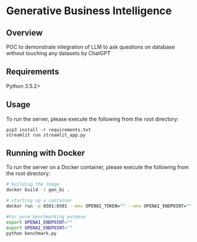 # Generative Business Intelligence

## Overview
POC to demonstrate integration of LLM to ask questions on database without touching any datasets by ChatGPT

## Requirements
Python 3.5.2+

## Usage
To run the server, please execute the following from the root directory:

```
pip3 install -r requirements.txt
streamlit run streamlit_app.py
```




## Running with Docker

To run the server on a Docker container, please execute the following from the root directory:

```bash
# building the image
docker build -t gen_bi .

# starting up a container
docker run -p 8501:8501 --env OPENAI_TOKEN="" --env OPENAI_ENDPOINT="" gen_bi 
```


```bash
#For pure benchmarking purpose
export OPENAI_ENDPOINT=""
export OPENAI_ENDPOINT=""
python benchmark.py
```